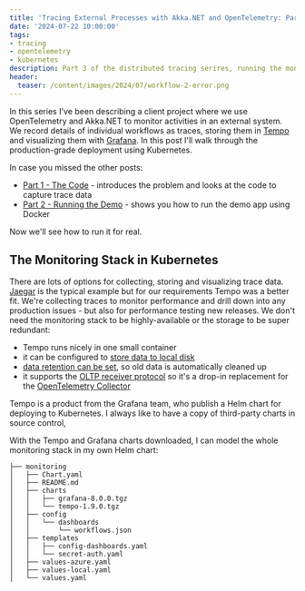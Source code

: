 ```yaml
---
title: 'Tracing External Processes with Akka.NET and OpenTelemetry: Part 3 (Kubernetes)'
date: '2024-07-22 10:00:00'
tags:
- tracing
- opentelemetry
- kubernetes
description: Part 3 of the distributed tracing serires, running the monitoring stack and the demo app in Kubernetes.
header:
  teaser: /content/images/2024/07/workflow-2-error.png
---
```


In this series I've been describing a client project where we use OpenTelemetry and Akka.NET to monitor activities in an external system. We record details of individual workflows as traces, storing them in [Tempo]() and visualizing them with [Grafana](). In this post I'll walk through the production-grade deployment using Kubernetes.

In case you missed the other posts:

- [Part 1 - The Code](/tracing-external-processes-with-akka-net-and-opentelemetry-part-1-the-code/) - introduces the problem and looks at the code to capture trace data
- [Part 2 - Running the Demo](/tracing-external-processes-with-akka-net-and-opentelemetry-part-2-running-the-demo/) - shows you how to run the demo app using Docker

Now we'll see how to run it for real.

## The Monitoring Stack in Kubernetes

There are lots of options for collecting, storing and visualizing trace data. [Jaegar]() is the typical example but for our requirements Tempo was a better fit. We're collecting traces to monitor performance and drill down into any production issues - but also for performance testing new releases. We don't need the monitoring stack to be highly-available or the storage to be super redundant:

- Tempo runs nicely in one small container
- it can be configured to [store data to local disk](https://grafana.com/docs/tempo/latest/configuration/#storage)
- [data retention can be set](https://grafana.com/docs/tempo/latest/configuration/#compactor), so old data is automatically cleaned up
- it supports the [OLTP receiver protocol](https://grafana.com/docs/tempo/latest/configuration/#distributor) so it's a drop-in replacement for the [OpenTelemetry Collector](https://github.com/open-telemetry/opentelemetry-collector/blob/main/receiver/README.md)

Tempo is a product from the Grafana team, who publish a Helm chart for deploying to Kubernetes. I always like to have a copy of third-party charts in source control, 


With the Tempo and Grafana charts downloaded, I can model the whole monitoring stack in my own Helm chart:

```
├── monitoring
│   ├── Chart.yaml
│   ├── README.md
│   ├── charts
│   │   ├── grafana-8.0.0.tgz
│   │   └── tempo-1.9.0.tgz
│   ├── config
│   │   └── dashboards
│   │       └── workflows.json
│   ├── templates
│   │   ├── config-dashboards.yaml
│   │   └── secret-auth.yaml
│   ├── values-azure.yaml
│   ├── values-local.yaml
│   └── values.yaml
```
